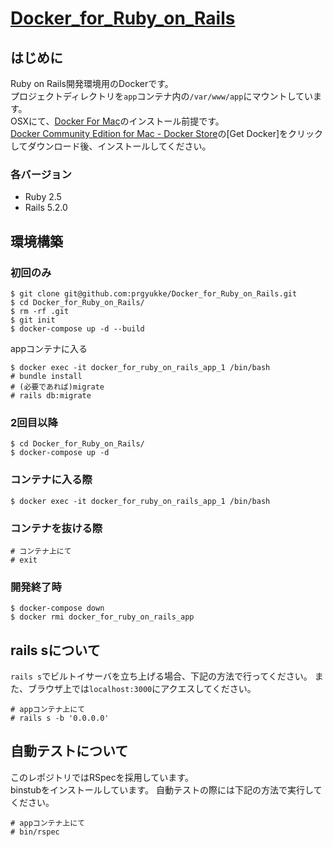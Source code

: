 # [Docker_for_Ruby_on_Rails](https://github.com/prgyukke/Docker_for_Ruby_on_Rails)
## はじめに
Ruby on Rails開発環境用のDockerです。  
プロジェクトディレクトリを`app`コンテナ内の`/var/www/app`にマウントしています。  
OSXにて、[Docker For Mac](https://www.docker.com/docker-mac)のインストール前提です。  
[Docker Community Edition for Mac - Docker Store](https://store.docker.com/editions/community/docker-ce-desktop-mac)の[Get Docker]をクリックしてダウンロード後、インストールしてください。
  
### 各バージョン
- Ruby 2.5
- Rails 5.2.0

## 環境構築
### 初回のみ
```
$ git clone git@github.com:prgyukke/Docker_for_Ruby_on_Rails.git
$ cd Docker_for_Ruby_on_Rails/
$ rm -rf .git
$ git init
$ docker-compose up -d --build
```

appコンテナに入る
```
$ docker exec -it docker_for_ruby_on_rails_app_1 /bin/bash
# bundle install
# (必要であれば)migrate
# rails db:migrate
```

### 2回目以降
```
$ cd Docker_for_Ruby_on_Rails/
$ docker-compose up -d
```

### コンテナに入る際
```
$ docker exec -it docker_for_ruby_on_rails_app_1 /bin/bash
```

### コンテナを抜ける際
```
# コンテナ上にて
# exit
```

### 開発終了時
```
$ docker-compose down
$ docker rmi docker_for_ruby_on_rails_app
```

## rails sについて
`rails s`でビルトイサーバを立ち上げる場合、下記の方法で行ってください。
また、ブラウザ上では`localhost:3000`にアクエスしてください。
```
# appコンテナ上にて
# rails s -b '0.0.0.0'
```

## 自動テストについて
このレポジトリではRSpecを採用しています。  
binstubをインストールしています。
自動テストの際には下記の方法で実行してください。

```
# appコンテナ上にて
# bin/rspec
```